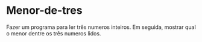 # Menor-de-tres
 Fazer um programa para ler três numeros inteiros. Em seguida, mostrar qual o menor dentre os três numeros lidos.
